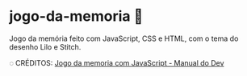 # jogo-da-memoria 🧠

Jogo da memória feito com JavaScript, CSS e HTML, com o tema do desenho Lilo e Stitch.

◌ CRÉDITOS: [Jogo da memoria com JavaScript - Manual do Dev](https://youtu.be/NV88N1r2Qkg)

